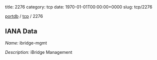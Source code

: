 title: 2276
category: tcp
date: 1970-01-01T00:00:00+0000
slug: tcp/2276

[portdb](/) / [tcp](/category/tcp.html) / 2276


## IANA Data

_Name:_ ibridge-mgmt

_Description:_ iBridge Management

